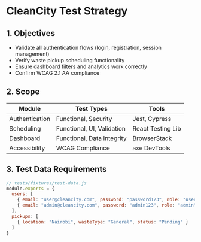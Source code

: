 # CleanCity Test Strategy

## 1. Objectives
- Validate all authentication flows (login, registration, session management)
- Verify waste pickup scheduling functionality
- Ensure dashboard filters and analytics work correctly
- Confirm WCAG 2.1 AA compliance

## 2. Scope
| Module            | Test Types                     | Tools              |
|-------------------|--------------------------------|--------------------|
| Authentication    | Functional, Security           | Jest, Cypress      |
| Scheduling        | Functional, UI, Validation     | React Testing Lib  |
| Dashboard         | Functional, Data Integrity     | BrowserStack       |
| Accessibility     | WCAG Compliance                | axe DevTools       |

## 3. Test Data Requirements
```javascript
// tests/fixtures/test-data.js
module.exports = {
  users: [
    { email: "user@cleancity.com", password: "password123", role: "user" },
    { email: "admin@cleancity.com", password: "admin123", role: "admin" }
  ],
  pickups: [
    { location: "Nairobi", wasteType: "General", status: "Pending" }
  ]
}
